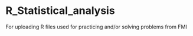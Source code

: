 # R_Statistical_analysis
For uploading R files used for practicing and/or solving problems from FMI
